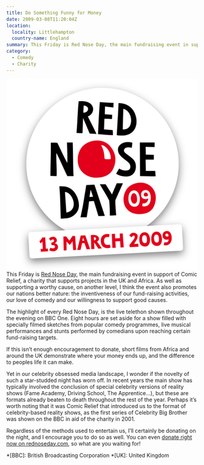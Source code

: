 ```yaml
---
title: Do Something Funny for Money
date: 2009-03-08T11:20:04Z
location:
  locality: Littlehampton
  country-name: England
summary: This Friday is Red Nose Day, the main fundraising event in support of Comic Relief, a charity that supports projects in the UK and Africa.
category:
  - Comedy
  - Charity
---
```

![Do Something Funny for Money for Red Nose Day ’09](logo.svg) This Friday is [Red Nose Day][1], the main fundraising event in support of Comic Relief, a charity that supports projects in the UK and Africa. As well as supporting a worthy cause, on another level, I think the event also promotes our nations better nature: the inventiveness of our fund-raising activities, our love of comedy and our willingness to support good causes.

The highlight of every Red Nose Day, is the live telethon shown throughout the evening on BBC One. Eight hours are set aside for a show filled with specially filmed sketches from popular comedy programmes, live musical performances and stunts performed by comedians upon reaching certain fund-raising targets.

If this isn’t enough encouragement to donate, short films from Africa and around the UK demonstrate where your money ends up, and the difference to peoples life it can make.

Yet in our celebrity obsessed media landscape, I wonder if the novelty of such a star-studded night has worn off. In recent years the main show has typically involved the conclusion of special celebrity versions of reality shows (Fame Academy, Driving School, The Apprentice…), but these are formats already beaten to death throughout the rest of the year. Perhaps it’s worth noting that it was Comic Relief that introduced us to the format of celebrity-based reality shows, as the first series of Celebrity Big Brother was shown on the BBC in aid of the charity in 2001.

Regardless of the methods used to entertain us, I’ll certainly be donating on the night, and I encourage you to do so as well. You can even [donate right now on rednoseday.com][1], so what are you waiting for!

[1]: https://www.comicrelief.com/donate

*[BBC]: British Broadcasting Corporation
*[UK]: United Kingdom
